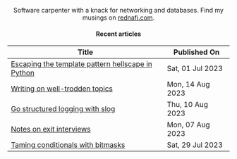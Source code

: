 <div align="center">

Software carpenter with a knack for networking and databases. Find my musings on
<a href="https://rednafi.com/" rel="me">rednafi.com</a>.
<div>

#### Recent articles

| Title | Published On |
| ----- | ------------ |
| [Escaping the template pattern hellscape in Python](https://rednafi.com/python/escape_template_pattern/) | Sat, 01 Jul 2023 |
| [Writing on well-trodden topics](https://rednafi.com/zephyr/writing_on_well_trodden_topics/) | Mon, 14 Aug 2023 |
| [Go structured logging with slog](https://rednafi.com/go/structured_logging_with_slog/) | Thu, 10 Aug 2023 |
| [Notes on exit interviews](https://rednafi.com/zephyr/notes_on_exit_interviews/) | Mon, 07 Aug 2023 |
| [Taming conditionals with bitmasks](https://rednafi.com/python/tame_conditionals_with_bitmasks/) | Sat, 29 Jul 2023 |
